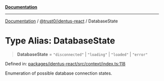 [**Documentation**](../../../README.md)

***

[Documentation](../../../README.md) / [@trust0/identus-react](../README.md) / DatabaseState

# Type Alias: DatabaseState

> **DatabaseState** = `"disconnected"` \| `"loading"` \| `"loaded"` \| `"error"`

Defined in: [packages/identus-react/src/context/index.ts:118](https://github.com/trust0-project/identus/blob/ded2d976bdd80bcd3ea9c09c69cf5c8c126ffd6a/packages/identus-react/src/context/index.ts#L118)

Enumeration of possible database connection states.
